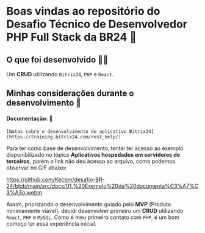 # Boas vindas ao repositório do Desafio Técnico de Desenvolvedor PHP Full Stack da BR24 🚀

## O que foi desenvolvido 👩‍💻

Um **CRUD** utilizando `Bitrix24`, `PHP` e `React`.

## Minhas considerações durante o desenvolvimento 📝

#### Documentação: 📌

`[Notas sobre o desenvolvimento do aplicativo Bitrix24](https://training.bitrix24.com/rest_help/)`

Para ter como base de desenvolvimento, tentei ter acesso ao exemplo disponibilizado no tópico **Aplicativos hospedados em servidores de terceiros**, porém o link não deu acesso ao arquivo, como podemos observar no GIF abaixo:

https://github.com/Kecbm/desafio-BR-24/blob/main/src/docs/01.%20Exemplo%20da%20documenta%C3%A7%C3%A3o.webm

Assim, priorizando o desenvolvimento guiado pelo **MVP** (Produto minimamente viável), decidi desenvolver primeiro um **CRUD** utilizando `React`, `PHP` e `MySQL`. Como é meu primeiro contato com `PHP`, é um bom começo ter essa experiência inicial.